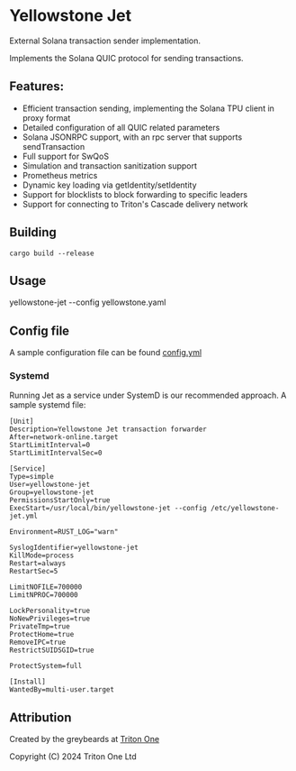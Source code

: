 # Yellowstone Jet

External Solana transaction sender implementation.

Implements the Solana QUIC protocol for sending transactions.

## Features:

- Efficient transaction sending, implementing the Solana TPU client in proxy format
- Detailed configuration of all QUIC related parameters
- Solana JSONRPC support, with an rpc server that supports sendTransaction
- Full support for SwQoS
- Simulation and transaction sanitization support
- Prometheus metrics
- Dynamic key loading via getIdentity/setIdentity
- Support for blocklists to block forwarding to specific leaders
- Support for connecting to Triton's Cascade delivery network

## Building

```
cargo build --release
```

## Usage

yellowstone-jet --config yellowstone.yaml

## Config file

A sample configuration file can be found [config.yml](https://github.com/rpcpool/yellowstone-jet/blob/main/config.yml)

### Systemd

Running Jet as a service under SystemD is our recommended approach. A sample systemd file:

```
[Unit]
Description=Yellowstone Jet transaction forwarder
After=network-online.target
StartLimitInterval=0
StartLimitIntervalSec=0

[Service]
Type=simple
User=yellowstone-jet
Group=yellowstone-jet
PermissionsStartOnly=true
ExecStart=/usr/local/bin/yellowstone-jet --config /etc/yellowstone-jet.yml

Environment=RUST_LOG="warn"

SyslogIdentifier=yellowstone-jet
KillMode=process
Restart=always
RestartSec=5

LimitNOFILE=700000
LimitNPROC=700000

LockPersonality=true
NoNewPrivileges=true
PrivateTmp=true
ProtectHome=true
RemoveIPC=true
RestrictSUIDSGID=true

ProtectSystem=full

[Install]
WantedBy=multi-user.target
```


## Attribution

Created by the greybeards at [Triton One](https://triton.one)

Copyright (C) 2024 Triton One Ltd

